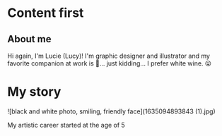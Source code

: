 # Content first

## About me
Hi again, I'm Lucie (Lucy)! 
I'm graphic designer and illustrator and my favorite companion at work is 🍷… just kidding… I prefer white wine. 😜


# My story 

![black and white photo, smiling, friendly face](1635094893843 (1).jpg)


My artistic career started at the age of 5
